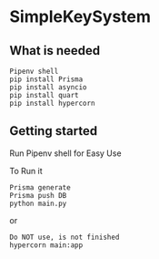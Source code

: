 # SimpleKeySystem


## What is needed 
```
Pipenv shell 
pip install Prisma 
pip install asyncio
pip install quart
pip install hypercorn  
```
## Getting started
Run Pipenv shell for Easy Use 

To Run it 
```
Prisma generate
Prisma push DB
python main.py
```
or


```
Do NOT use, is not finished
hypercorn main:app
```
